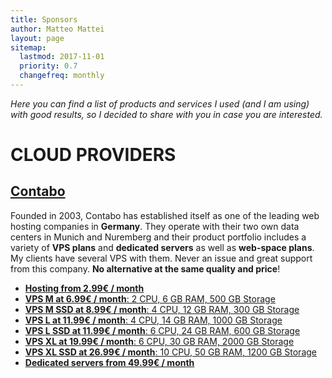 ```yaml
---
title: Sponsors
author: Matteo Mattei
layout: page
sitemap:
  lastmod: 2017-11-01
  priority: 0.7
  changefreq: monthly
---
```

*Here you can find a list of products and services I used (and I am using) with good results, so I decided to share with you in case you are interested.*

CLOUD PROVIDERS
===============

[Contabo](http://www.tkqlhce.com/click-8444925-12454703)
--------------------------------------------------------

Founded in 2003, Contabo has established itself as one of the leading web hosting companies in **Germany**. They operate with their two own data centers in Munich and Nuremberg and their product portfolio includes a variety of **VPS plans** and **dedicated servers** as well as **web-space plans**. My clients have several VPS with them. Never an issue and great support from this company. **No alternative at the same quality and price**!

 - [**Hosting from 2.99€ / month**](http://www.dpbolvw.net/click-8444925-12454678)
 - [**VPS M at 6.99€ / month**: 2 CPU, 6 GB RAM, 500 GB Storage](http://www.dpbolvw.net/click-8444925-12454680)
 - [**VPS M SSD at 8.99€ / month**: 4 CPU, 12 GB RAM, 300 GB Storage](http://www.tkqlhce.com/click-8444925-12454632)
 - [**VPS L at 11.99€ / month**: 4 CPU, 14 GB RAM, 1000 GB Storage](http://www.kqzyfj.com/click-8444925-12454592)
 - [**VPS L SSD at 11.99€ / month**: 6 CPU, 24 GB RAM, 600 GB Storage](http://www.kqzyfj.com/click-8444925-12454635)
 - [**VPS XL at 19.99€ / month**: 6 CPU, 30 GB RAM, 2000 GB Storage](http://www.dpbolvw.net/click-8444925-12454680)
 - [**VPS XL SSD at 26.99€ / month**: 10 CPU, 50 GB RAM, 1200 GB Storage](http://www.tkqlhce.com/click-8444925-12454632)
 - [**Dedicated servers from 49.99€ / month**](http://www.jdoqocy.com/click-8444925-12454648)
